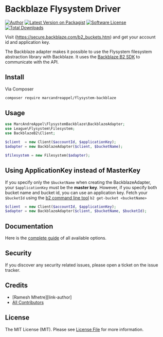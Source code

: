 # Backblaze Flysystem Driver

[![Author](http://img.shields.io/badge/author-@marc_andre-blue.svg?style=flat-square)](https://twitter.com/marc_andre)
[![Latest Version on Packagist](https://img.shields.io/packagist/v/marcandreappel/flysystem-backblaze.svg?style=flat-square)](https://packagist.org/packages/marcandreappel/flysystem-backblaze)
[![Software License][ico-license]](LICENSE.md)
[![Total Downloads](https://img.shields.io/packagist/dt/marcandreappel/flysystem-backblaze.svg?style=flat-square)](https://packagist.org/packages/marcandreappel/flysystem-backblaze)

Visit (https://secure.backblaze.com/b2_buckets.htm) and get your account id and application key.

The Backblaze adapter makes it possible to use the Flysystem filesystem abstraction library with Backblaze. 
It uses the [Backblaze B2 SDK](https://github.com/cwhite92/b2-sdk-php) to communicate with the API.

## Install

Via Composer

```bash
composer require marcandreappel/flysystem-backblaze
```

## Usage

```php
use MarcAndreAppel\FlysystemBackblaze\BackblazeAdapter;
use League\Flysystem\Filesystem;
use BackblazeB2\Client;

$client  = new Client($accountId, $applicationKey);
$adapter = new BackblazeAdapter($client, $bucketName);

$filesystem = new Filesystem($adapter);
```

## Using ApplicationKey instead of MasterKey

If you specify only the `$bucketName` when creating the BackblazeAdapter, your `$applicationKey` must be the **master key**.
However, if you specify both bucket name and bucket id, you can use an application key.
Fetch your `$bucketId` using the [b2 command line tool](https://www.backblaze.com/b2/docs/quick_command_line.html) `b2 get-bucket <bucketName>` 

```php
$client  = new Client($accountId, $applicationKey);
$adapter = new BackblazeAdapter($client, $bucketName, $bucketId);
```

## Documentation
Here is the [complete guide](https://flysystem.thephpleague.com/docs/usage/filesystem-api/) of all available options.

## Security

If you discover any security related issues, please open a ticket on the issue tracker.

## Credits

- [Ramesh Mhetre][link-author]
- [All Contributors][link-contributors]

## License

The MIT License (MIT). Please see [License File](LICENSE.md) for more information.

[ico-license]: https://img.shields.io/badge/license-MIT-brightgreen.svg?style=flat-square
[link-contributors]: ../../contributors
